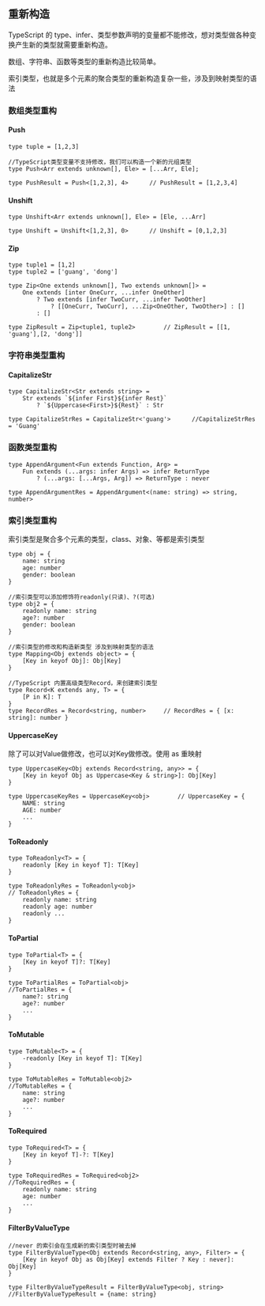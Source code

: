 ## 重新构造
TypeScript 的 type、infer、类型参数声明的变量都不能修改，想对类型做各种变换产生新的类型就需要重新构造。

数组、字符串、函数等类型的重新构造比较简单。

索引类型，也就是多个元素的聚合类型的重新构造复杂一些，涉及到映射类型的语法


### 数组类型重构

#### Push
```
type tuple = [1,2,3]

//TypeScript类型变量不支持修改，我们可以构造一个新的元组类型
type Push<Arr extends unknown[], Ele> = [...Arr, Ele];

type PushResult = Push<[1,2,3], 4>      // PushResult = [1,2,3,4]
```

#### Unshift
```
type Unshift<Arr extends unknown[], Ele> = [Ele, ...Arr]

type Unshift = Unshift<[1,2,3], 0>      // Unshift = [0,1,2,3]
```


#### Zip
```
type tuple1 = [1,2]
type tuple2 = ['guang', 'dong']

type Zip<One extends unknown[], Two extends unknown[]> = 
    One extends [inter OneCurr, ...infer OneOther]
        ? Two extends [infer TwoCurr, ...infer TwoOther]
            ? [[OneCurr, TwoCurr], ...Zip<OneOther, TwoOther>] : []
        : []

type ZipResult = Zip<tuple1, tuple2>        // ZipResult = [[1, 'guang'],[2, 'dong']]
```


### 字符串类型重构
#### CapitalizeStr
```
type CapitalizeStr<Str extends string> =
    Str extends `${infer First}${infer Rest}`
        ? `${Uppercase<First>}${Rest}` : Str

type CapitalizeStrRes = CapitalizeStr<'guang'>      //CapitalizeStrRes = 'Guang'
```

### 函数类型重构
```
type AppendArgument<Fun extends Function, Arg> =
    Fun extends (...args: infer Args) => infer ReturnType
        ? (...args: [...Args, Arg]) => ReturnType : never

type AppendArgumentRes = AppendArgument<(name: string) => string, number>
```

### 索引类型重构
索引类型是聚合多个元素的类型，class、对象、等都是索引类型

```
type obj = {
    name: string
    age: number
    gender: boolean
}

//索引类型可以添加修饰符readonly(只读)、?(可选)
type obj2 = {
    readonly name: string
    age?: number
    gender: boolean
}

//索引类型的修改和构造新类型 涉及到映射类型的语法
type Mapping<Obj extends object> = {
    [Key in keyof Obj]: Obj[Key]
}

//TypeScript 内置高级类型Record，来创建索引类型
type Record<K extends any, T> = {
    [P in K]: T
}
type RecordRes = Record<string, number>     // RecordRes = { [x: string]: number }
```

#### UppercaseKey
除了可以对Value做修改，也可以对Key做修改。使用 as 重映射
```
type UppercaseKey<Obj extends Record<string, any>> = {
    [Key in keyof Obj as Uppercase<Key & string>]: Obj[Key]
}

type UppercaseKeyRes = UppercaseKey<obj>        // UppercaseKey = {
    NAME: string
    AGE: number
    ...
}
```

#### ToReadonly
```
type ToReadonly<T> = {
    readonly [Key in keyof T]: T[Key]
}

type ToReadonlyRes = ToReadonly<obj>        
// ToReadonlyRes = {
    readonly name: string
    readonly age: number
    readonly ...
}
```


#### ToPartial
```
type ToPartial<T> = {
    [Key in keyof T]?: T[Key]
}

type ToPartialRes = ToPartial<obj>      
//ToPartialRes = {
    name?: string
    age?: number
    ...
}
```

#### ToMutable
```
type ToMutable<T> = {
    -readonly [Key in keyof T]: T[Key]
}

type ToMutableRes = ToMutable<obj2>     
//ToMutableRes = {
    name: string
    age?: number
    ...
}
```

#### ToRequired
```
type ToRequired<T> = {
    [Key in keyof T]-?: T[Key]
}

type ToRequiredRes = ToRequired<obj2>       
//ToRequiredRes = {
    readonly name: string
    age: number
    ...
}
```

#### FilterByValueType
```
//never 的索引会在生成新的索引类型时被去掉
type FilterByValueType<Obj extends Record<string, any>, Filter> = {
    [Key in keyof Obj as Obj[Key] extends Filter ? Key : never]: Obj[Key]
}

type FilterByValueTypeResult = FilterByValueType<obj, string>       //FilterByValueTypeResult = {name: string}
```